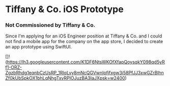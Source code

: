 # Tiffany & Co. iOS Prototype 
### Not Commissioned by Tiffany & Co.

Since I'm applying for an iOS Engineer position at Tiffany & Co. and I could not find a mobile app for the company on the app store, I decided to create an app prototype using SwiftUI.

[]!(https://lh3.googleusercontent.com/K1DF6NtsWKOfXfapQoysqkY098qd5yRf1-ORZ-ZgzbRhdg1eqnbCzUsRP_1RlqLvy8mNcQGVwnlpfjfxgw3i58PfJJ3xwGZrBlhnZf0kUbSpkOX1bhLqNhgTxvRPlOJuzBA3IaJXpsk=w2400)
